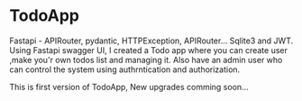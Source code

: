 # TodoApp 
Fastapi - APIRouter, pydantic, HTTPException, APIRouter... Sqlite3 and JWT.
Using Fastapi swagger UI, I created a Todo app where you can create user ,make you'r own todos list and managing it.
Also have an admin user who can control the system using authrntication and authorization.

This is first version of TodoApp,
New upgrades comming soon...

